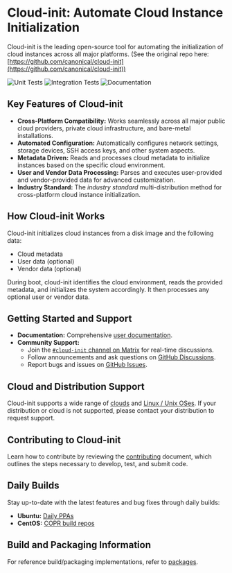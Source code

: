 # Cloud-init: Automate Cloud Instance Initialization

Cloud-init is the leading open-source tool for automating the initialization of cloud instances across all major platforms. (See the original repo here: [https://github.com/canonical/cloud-init](https://github.com/canonical/cloud-init))

![Unit Tests](https://github.com/canonical/cloud-init/actions/workflows/unit.yml/badge.svg?branch=main)
![Integration Tests](https://github.com/canonical/cloud-init/actions/workflows/integration.yml/badge.svg?branch=main)
![Documentation](https://github.com/canonical/cloud-init/actions/workflows/check_format.yml/badge.svg?branch=main)

## Key Features of Cloud-init

*   **Cross-Platform Compatibility:** Works seamlessly across all major public cloud providers, private cloud infrastructure, and bare-metal installations.
*   **Automated Configuration:** Automatically configures network settings, storage devices, SSH access keys, and other system aspects.
*   **Metadata Driven:** Reads and processes cloud metadata to initialize instances based on the specific cloud environment.
*   **User and Vendor Data Processing:** Parses and executes user-provided and vendor-provided data for advanced customization.
*   **Industry Standard:** The *industry standard* multi-distribution method for cross-platform cloud instance initialization.

## How Cloud-init Works

Cloud-init initializes cloud instances from a disk image and the following data:

*   Cloud metadata
*   User data (optional)
*   Vendor data (optional)

During boot, cloud-init identifies the cloud environment, reads the provided metadata, and initializes the system accordingly. It then processes any optional user or vendor data.

## Getting Started and Support

*   **Documentation:** Comprehensive [user documentation](https://docs.cloud-init.io/en/latest/).
*   **Community Support:**
    *   Join the [``#cloud-init`` channel on Matrix](https://matrix.to/#/#cloud-init:ubuntu.com) for real-time discussions.
    *   Follow announcements and ask questions on [GitHub Discussions](https://github.com/canonical/cloud-init/discussions).
    *   Report bugs and issues on [GitHub Issues](https://github.com/canonical/cloud-init/issues).

## Cloud and Distribution Support

Cloud-init supports a wide range of [clouds](https://docs.cloud-init.io/en/latest/reference/datasources.html#datasources_supported) and [Linux / Unix OSes](https://docs.cloud-init.io/en/latest/reference/distros.html). If your distribution or cloud is not supported, please contact your distribution to request support.

## Contributing to Cloud-init

Learn how to contribute by reviewing the [contributing](https://docs.cloud-init.io/en/latest/development/index.html) document, which outlines the steps necessary to develop, test, and submit code.

## Daily Builds

Stay up-to-date with the latest features and bug fixes through daily builds:

*   **Ubuntu:** [Daily PPAs](https://code.launchpad.net/~cloud-init-dev/+archive/ubuntu/daily)
*   **CentOS:** [COPR build repos](https://copr.fedorainfracloud.org/coprs/g/cloud-init/cloud-init-dev/)

## Build and Packaging Information

For reference build/packaging implementations, refer to [packages](packages).
